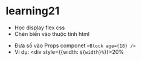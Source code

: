 # learning21
 - Học display flex css
- Chèn biến vào thuộc tính html
+ Đưa số vào Props componet `<Block age={18} />`
+ Ví dụ: <div style={{width: `${width}%`}}>20%</div>
